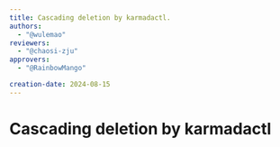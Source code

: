 ```yaml
---
title: Cascading deletion by karmadactl.
authors:
  - "@wulemao"
reviewers:
  - "@chaosi-zju"
approvers:
  - "@RainbowMango"

creation-date: 2024-08-15
---
```


# Cascading deletion by karmadactl
